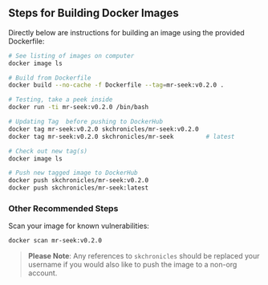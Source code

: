 ## Steps for Building Docker Images

Directly below are instructions for building an image using the provided Dockerfile:

```bash
# See listing of images on computer
docker image ls

# Build from Dockerfile
docker build --no-cache -f Dockerfile --tag=mr-seek:v0.2.0 .

# Testing, take a peek inside
docker run -ti mr-seek:v0.2.0 /bin/bash

# Updating Tag  before pushing to DockerHub
docker tag mr-seek:v0.2.0 skchronicles/mr-seek:v0.2.0
docker tag mr-seek:v0.2.0 skchronicles/mr-seek         # latest

# Check out new tag(s)
docker image ls

# Push new tagged image to DockerHub
docker push skchronicles/mr-seek:v0.2.0
docker push skchronicles/mr-seek:latest
```

### Other Recommended Steps

Scan your image for known vulnerabilities:

```bash
docker scan mr-seek:v0.2.0
```

> **Please Note**: Any references to `skchronicles` should be replaced your username if you would also like to push the image to a non-org account.
